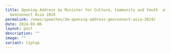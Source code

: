 ```yaml
---
title: Opening Address by Minister for Culture, Community and Youth  at
  GeoConnect Asia 2024
permalink: /news/speeches/2m-opening-address-geoconnect-asia-2024/
date: 2024-03-06
layout: post
description: ""
image: ""
variant: tiptap
---
```

